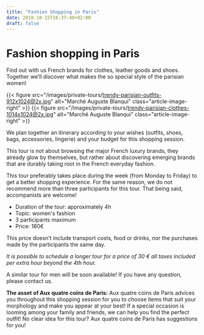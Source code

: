 ```yaml
---
title: "Fashion Shopping in Paris"
date: 2018-10-15T16:37:40+02:00
draft: false
---
```


# Fashion shopping in Paris

Find out with us French brands for clothes, leather goods and shoes. Together we’ll discover what makes the so special style of the parisian women!

{{< figure src="/images/private-tours/trendy-parisian-outfits-912x1024@2x.jpg" alt="Marché Auguste Blanqui" class="article-image-right" >}}
{{< figure src="/images/private-tours/trendy-parisian-clothes-1014x1024@2x.jpg" alt="Marché Auguste Blanqui" class="article-image-right" >}}

We plan together an itinerary according to your wishes (outfits, shoes, bags, accessories, lingerie) and your budget for this shopping session.

This tour is not about browsing the major French luxury brands, they already glow by themselves, but rather about discovering emerging brands that are durably taking root in the French everyday fashion.

This tour preferably takes place during the week (from Monday to Friday) to get a better shopping experience. For the same reason, we do not recommend more than three participants for this tour. That being said, accompanists are welcome!

* Duration of the tour:  approximately 4h
* Topic: women's fashion
* 3 participants maximum
* Price: 180€

This price doesn’t include transport costs, food or drinks, nor the purchases made by the participants the same day.

*It is possible to schedule a longer tour for a price of 30 € all taxes included per extra hour beyond the 4th hour.*

A similar tour for men will be soon available! If you have any question, please contact us.

**The asset of Aux quatre coins de Paris:** Aux quatre coins de Paris advices you throughout this shopping session for you to choose items that suit your morphology and make you appear at your best! If a special occasion is looming among your family and friends, we can help you find the perfect outfit! No clear idea for this tour? Aux quatre coins de Paris has suggestions for you!
